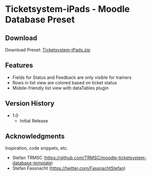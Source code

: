 # Ticketsystem-iPads - Moodle Database Preset

## Download

Download Preset: [Ticketsystem-iPads.zip](https://github.com/margomius/moodle-datenbanken-vorlagen/raw/main/Ticketsystem-iPads/Ticketsystem-iPads.zip)

## Features

* Fields for Status and Feedback are only visible for trainers
* Rows in list view are colored based on ticket status
* Mobile-friendly list view with dataTables plugin

## Version History

* 1.0
    * Initial Release

## Acknowledgments

Inspiration, code snippets, etc.
* Stefan TRMSC (https://github.com/TRMSC/moodle-ticketsystem-database-template)
* Stefan Fassnacht (https://twitter.com/FassnachtStefan)
